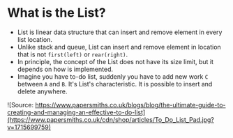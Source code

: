 # What is the List?
- List is linear data structure that can insert and remove element in every list location.
- Unlike stack and queue, List can insert and remove element in location that is not `first(left)` or `rear(right)`.
- In principle, the concept of the List does not have its size limit, but it depends on how is implemented.
- Imagine you have to-do list, suddenly you have to add new work `C` between `A` and `B`. It's List's characteristic. It is possible to insert and delete anywhere.

![Source: https://www.papersmiths.co.uk/blogs/blog/the-ultimate-guide-to-creating-and-managing-an-effective-to-do-list](https://www.papersmiths.co.uk/cdn/shop/articles/To_Do_List_Pad.jpg?v=1715699759)